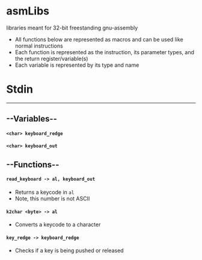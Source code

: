 # asmLibs
libraries meant for 32-bit freestanding gnu-assembly  
* All functions below are represented as macros and can be used like normal instructions  
* Each function is represented as the instruction, its parameter types, and the return register/variable(s)  
* Each variable is represented by its type and name  
# Stdin
---
## --Variables--
#### `<char> keyboard_redge`
#### `<char> keyboard_out`

## --Functions--
#### `read_keyboard -> al, keyboard_out`
  * Returns a keycode in `al`
  * Note, this number is not ASCII  
#### `k2char <byte> -> al`
  * Converts a keycode to a character
#### `key_redge -> keyboard_redge`
  * Checks if a key is being pushed or released

